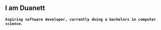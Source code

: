 ## I am Duanett

**`Aspiring software developer, currently doing a bachelors in computer science.`**
